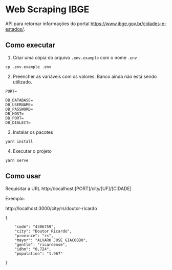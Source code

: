 # Web Scraping IBGE

API para retornar informações do portal https://www.ibge.gov.br/cidades-e-estados/.

## Como executar

1. Criar uma cópia do arquivo ```.env.example``` com o nome ```.env```
```
cp .env.example .env
```

2. Preencher as variáveis com os valores. Banco ainda não está sendo utilizado.
```
PORT=

DB_DATABASE=
DB_USERNAME=
DB_PASSWORD=
DB_HOST=
DB_PORT=
DB_DIALECT=
```

3. Instalar os pacotes
```
yarn install
```

4. Executar o projeto
```
yarn serve
```

## Como usar

Requisitar a URL http://localhost:[PORT]/city/[UF]/[CIDADE]

Exemplo:

http://localhost:3000/city/rs/doutor-ricardo

```
{

    "code": "4306759",
    "city": "Doutor Ricardo",
    "province": "rs",
    "mayor": "ALVARO JOSE GIACOBBO",
    "gentle": "ricardense",
    "idhm": "0,724",
    "population": "1.967"

}
```